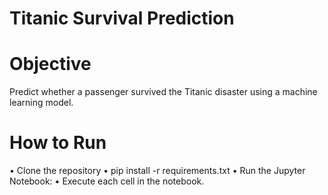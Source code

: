 # Titanic Survival Prediction 

# Objective
Predict whether a passenger survived the Titanic disaster using a machine learning model.

# How to Run
•	Clone the repository
•	pip install -r requirements.txt
•	Run the Jupyter Notebook:
•	Execute each cell in the notebook.
